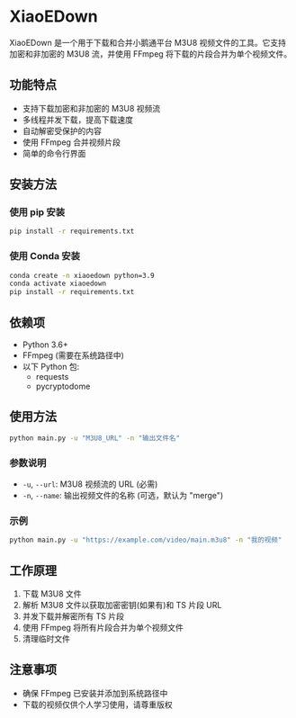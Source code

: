 # XiaoEDown

XiaoEDown 是一个用于下载和合并小鹅通平台 M3U8 视频文件的工具。它支持加密和非加密的 M3U8 流，并使用 FFmpeg 将下载的片段合并为单个视频文件。

## 功能特点

- 支持下载加密和非加密的 M3U8 视频流
- 多线程并发下载，提高下载速度
- 自动解密受保护的内容
- 使用 FFmpeg 合并视频片段
- 简单的命令行界面

## 安装方法

### 使用 pip 安装

```bash
pip install -r requirements.txt
```

### 使用 Conda 安装

```bash
conda create -n xiaoedown python=3.9
conda activate xiaoedown
pip install -r requirements.txt
```

## 依赖项

- Python 3.6+
- FFmpeg (需要在系统路径中)
- 以下 Python 包:
  - requests
  - pycryptodome

## 使用方法

```bash
python main.py -u "M3U8_URL" -n "输出文件名"
```

### 参数说明

- `-u`, `--url`: M3U8 视频流的 URL (必需)
- `-n`, `--name`: 输出视频文件的名称 (可选，默认为 "merge")

### 示例

```bash
python main.py -u "https://example.com/video/main.m3u8" -n "我的视频"
```

## 工作原理

1. 下载 M3U8 文件
2. 解析 M3U8 文件以获取加密密钥(如果有)和 TS 片段 URL
3. 并发下载并解密所有 TS 片段
4. 使用 FFmpeg 将所有片段合并为单个视频文件
5. 清理临时文件

## 注意事项

- 确保 FFmpeg 已安装并添加到系统路径中
- 下载的视频仅供个人学习使用，请尊重版权
